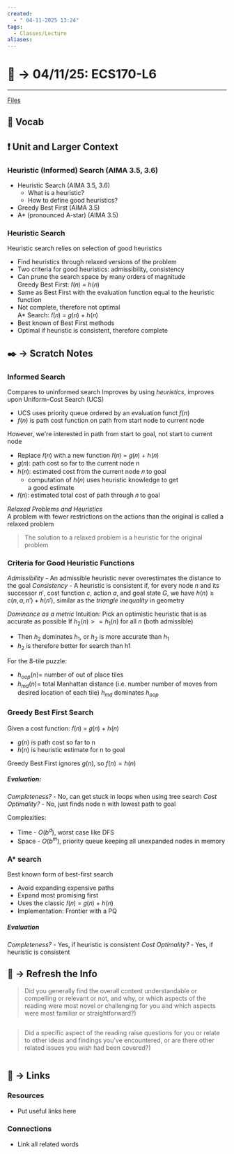 ```yaml
---
created:
  - " 04-11-2025 13:24"
tags:
  - Classes/Lecture
aliases:
---
```


# 📗 ->  04/11/25: ECS170-L6
---
[Files](https://canvas.ucdavis.edu/courses/984669/files/folder/Lecture%20Slides?preview=27367702)

## 🎤 Vocab



## ❗ Unit and Larger Context
### Heuristic (Informed) Search (AIMA 3.5, 3.6)  
- Heuristic Search (AIMA 3.5, 3.6)  
	- What is a heuristic?  
	- How to define good heuristics?  
- Greedy Best First (AIMA 3.5)  
- A* (pronounced A-star) (AIMA 3.5)  


### Heuristic Search
Heuristic search relies on selection of good heuristics  
- Find heuristics through relaxed versions of the problem  
- Two criteria for good heuristics: admissibility, consistency  
- Can prune the search space by many orders of magnitude  
Greedy Best First: 𝑓(𝑛) = ℎ(𝑛)  
- Same as Best First with the evaluation function equal to the heuristic function  
- Not complete, therefore not optimal  
A* Search: 𝑓(𝑛) = 𝑔(𝑛) + ℎ(𝑛)  
- Best known of Best First methods  
- Optimal if heuristic is consistent, therefore complete  



## ✒️ -> Scratch Notes
### Informed Search
Compares to uninformed search
Improves by using *heuristics*, improves upon Uniform-Cost Search (UCS)
- UCS uses priority queue ordered by an evaluation funct $f(n)$
- $f(n)$ is path cost function on path from start node to current node

However, we're interested in path from start to goal, not start to current node
- Replace 𝑓(𝑛) with a new function 𝑓(𝑛) = 𝑔(𝑛) + ℎ(𝑛)  
- 𝑔(𝑛): path cost so far to the current node n  
- ℎ(𝑛): estimated cost from the current node 𝑛 to goal  
	- computation of ℎ(𝑛) uses heuristic knowledge to get  
a good estimate  
- 𝑓(𝑛): estimated total cost of path through 𝑛 to goal

*Relaxed Problems and Heuristics*  
A problem with fewer restrictions on the actions than the original is called a relaxed problem  
> The solution to a relaxed problem is a heuristic for the original problem

### Criteria for Good Heuristic Functions
*Admissibility* - An admissible heuristic never overestimates the distance to the goal
*Consistency* - A heuristic is consistent if, for every node $n$ and its successor $n'$, cost function $c$, action $a$, and goal state $G$, we have $h(n) \geq c(n,a,n')+h(n')$, similar as the *triangle inequality* in geometry

*Dominance as a metric* 
Intuition: Pick an optimistic heuristic that is as accurate as possible
If $h_2(n) >= h_1(n)$ for all $n$ (both admissible)
- Then $h_2$ dominates $h_1$, or $h_2$ is more accurate than $h_1$
- $h_2$ is therefore better for search than h1

For the 8-tile puzzle:
- $h_{oop}(n) =$ number of out of place tiles
- $h_{md}(n) =$ total Manhattan distance (i.e. number number of moves from desired location of each tile)
$h_{md}$ dominates $h_{oop}$


### Greedy Best First Search
Given a cost function: 𝑓(𝑛) = 𝑔(𝑛) + ℎ(𝑛)  
- $g(n)$ is path cost so far to n
- $h(n)$ is heuristic estimate for n to goal

Greedy Best First ignores $g(n)$, so $f(n) = h(n)$

##### Evaluation:
*Completeness?* - No, can get stuck in loops when using tree search
*Cost Optimality?* - No, just finds node n with lowest path to goal

Complexities:
- Time - $O(b^d)$, worst case like DFS
- Space - $O(b^m)$, priority queue keeping all unexpanded nodes in memory

### A* search
Best known form of best-first search
- Avoid expanding expensive paths
- Expand most promising first
- Uses the classic 𝑓(𝑛) = 𝑔(𝑛) + ℎ(𝑛) 
- Implementation: Frontier with a PQ
##### Evaluation
*Completeness?* - Yes, if heuristic is consistent
*Cost Optimality?* - Yes, if heuristic is consistent


## 🧪 -> Refresh the Info
> Did you generally find the overall content understandable or compelling or relevant or not, and why, or which aspects of the reading were most novel or challenging for you and which aspects were most familiar or straightforward?)  
```

```

> Did a specific aspect of the reading raise questions for you or relate to other ideas and findings you’ve encountered, or are there other related issues you wish had been covered?)
```

```




## 🔗 -> Links
### Resources
- Put useful links here


### Connections
- Link all related words

